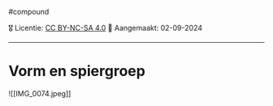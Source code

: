 #compound

🎖️ Licentie: [CC BY-NC-SA 4.0](https://creativecommons.org/licenses/by-nc-sa/4.0/)
📅 Aangemaakt: 02-09-2024

---
# Vorm en spiergroep
![[IMG_0074.jpeg]]

